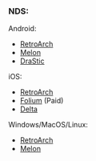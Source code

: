 ### NDS:

Android:
- [RetroArch](https://www.retroarch.com/?page=platforms)
- [Melon](https://melonds.kuribo64.net/downloads.php)
- [DraStic](https://play.google.com/store/apps/details?id=com.dsemu.drastic&hl=en)

iOS:
- [RetroArch](https://apps.apple.com/ca/app/retroarch/id6499539433)
- [Folium](https://apps.apple.com/ca/app/folium/id6498623389) (Paid)
- [Delta](https://apps.apple.com/ca/app/delta-game-emulator/id1048524688)

Windows/MacOS/Linux:
- [RetroArch](https://www.retroarch.com/?page=platforms)
- [Melon](https://melonds.kuribo64.net/downloads.php)
